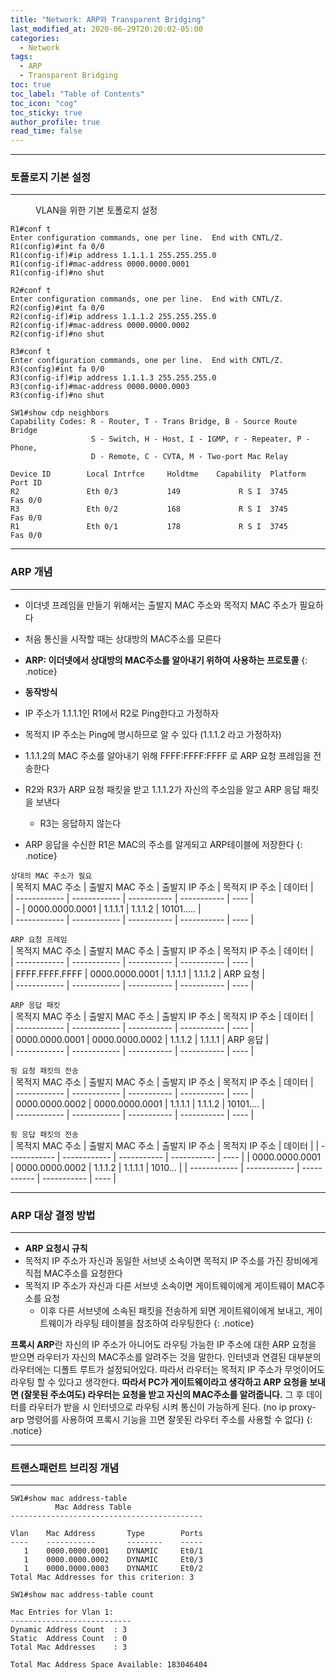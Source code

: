 ```yaml
---
title: "Network: ARP와 Transparent Bridging"
last_modified_at: 2020-06-29T20:20:02-05:00
categories:
  - Network
tags:
  - ARP
  - Transparent Bridging
toc: true 
toc_label: "Table of Contents"
toc_icon: "cog"
toc_sticky: true 
author_profile: true 
read_time: false 
---
```


---
### 토폴로지 기본 설정 
---

<figure class="half">
  <img src="{{ site.url }}{{ site.baseurl }}/assets/images/Topology/ARP.JPG" alt="">
  <figcaption>VLAN을 위한 기본 토폴로지 설정</figcaption>
</figure> 

```
R1#conf t
Enter configuration commands, one per line.  End with CNTL/Z.
R1(config)#int fa 0/0
R1(config-if)#ip address 1.1.1.1 255.255.255.0
R1(config-if)#mac-address 0000.0000.0001
R1(config-if)#no shut
```
```
R2#conf t
Enter configuration commands, one per line.  End with CNTL/Z.
R2(config)#int fa 0/0
R2(config-if)#ip address 1.1.1.2 255.255.255.0
R2(config-if)#mac-address 0000.0000.0002
R2(config-if)#no shut
```
```
R3#conf t
Enter configuration commands, one per line.  End with CNTL/Z.
R3(config)#int fa 0/0
R3(config-if)#ip address 1.1.1.3 255.255.255.0
R3(config-if)#mac-address 0000.0000.0003
R3(config-if)#no shut
```
```
SW1#show cdp neighbors
Capability Codes: R - Router, T - Trans Bridge, B - Source Route Bridge
                  S - Switch, H - Host, I - IGMP, r - Repeater, P - Phone,
                  D - Remote, C - CVTA, M - Two-port Mac Relay

Device ID        Local Intrfce     Holdtme    Capability  Platform  Port ID
R2               Eth 0/3           149             R S I  3745      Fas 0/0
R3               Eth 0/2           168             R S I  3745      Fas 0/0
R1               Eth 0/1           178             R S I  3745      Fas 0/0
```

---
### ARP 개념
---

* 이더넷 프레임을 만들기 위해서는 출발지 MAC 주소와 목적지 MAC 주소가 필요하다
* 처음 통신을 시작할 때는 상대방의 MAC주소를 모른다
* **ARP: 이더넷에서 상대방의 MAC주소를 알아내기 위하여 사용하는 프로토콜**
{: .notice}

* **동작방식**
* IP 주소가 1.1.1.1인 R1에서 R2로 Ping한다고 가정하자
* 목적지 IP 주소는 Ping에 명시하므로 알 수 있다 (1.1.1.2 라고 가정하자)
* 1.1.1.2의 MAC 주소를 알아내기 위해 FFFF:FFFF:FFFF 로 ARP 요청 프레임을 전송한다
* R2와 R3가 ARP 요청 패킷을 받고 1.1.1.2가 자신의 주소임을 알고 ARP 응답 패킷을 보낸다
	* R3는 응답하지 않는다
* ARP 응답을 수신한 R1은 MAC의 주소를 알게되고 ARP테이블에 저장한다
{: .notice}
  
`상대의 MAC 주소가 필요`  
| 목적지 MAC 주소 | 출발지 MAC 주소 | 출발지 IP 주소 | 목적지 IP 주소 | 데이터 |  
| ------------ | ------------ | ----------- | ----------- | ---- |  
|       -      | 0000.0000.0001 | 1.1.1.1 | 1.1.1.2 | 10101..... |  
| ------------ | ------------ | ----------- | ----------- | ---- |  
  
`ARP 요청 프레임`  
| 목적지 MAC 주소 | 출발지 MAC 주소 | 출발지 IP 주소 | 목적지 IP 주소 | 데이터 |  
| ------------ | ------------ | ----------- | ----------- | ---- |  
| FFFF.FFFF.FFFF | 0000.0000.0001 | 1.1.1.1 | 1.1.1.2 | ARP 요청 |  
| ------------ | ------------ | ----------- | ----------- | ---- |  
  
`ARP 응답 패킷`  
| 목적지 MAC 주소 | 출발지 MAC 주소 | 출발지 IP 주소 | 목적지 IP 주소 | 데이터 |  
| ------------ | ------------ | ----------- | ----------- | ---- |  
| 0000.0000.0001 | 0000.0000.0002 | 1.1.1.2 | 1.1.1.1 | ARP 응답 |  
| ------------ | ------------ | ----------- | ----------- | ---- |  
   
`핑 요청 패킷의 전송`  
| 목적지 MAC 주소 | 출발지 MAC 주소 | 출발지 IP 주소 | 목적지 IP 주소 | 데이터 |  
| ------------ | ------------ | ----------- | ----------- | ---- |  
| 0000.0000.0002 | 0000.0000.0001 | 1.1.1.1 | 1.1.1.2 | 10101.... |  
| ------------ | ------------ | ----------- | ----------- | ---- |  
  
`핑 응답 패킷의 전송`  
| 목적지 MAC 주소 | 출발지 MAC 주소 | 출발지 IP 주소 | 목적지 IP 주소 | 데이터 |
| ------------ | ------------ | ----------- | ----------- | ---- |
| 0000.0000.0001 | 0000.0000.0002 | 1.1.1.2 | 1.1.1.1 | 1010... |
| ------------ | ------------ | ----------- | ----------- | ---- |

---
### ARP 대상 결정 방법
---

* **ARP 요청시 규칙**
* 목적지 IP 주소가 자신과 동일한 서브넷 소속이면 목적지 IP 주소를 가진 장비에게 직접 MAC주소를 요청한다
* 목적지 IP 주소가 자신과 다른 서브넷 소속이면 게이트웨이에게 게이트웨이 MAC주소를 요청
	* 이후 다른 서브넷에 소속된 패킷을 전송하게 되면 게이트웨이에게 보내고, 게이트웨이가 라우팅 테이블을 참조하여 라우팅한다
{: .notice}

**프록시 ARP**란 자신의 IP 주소가 아니어도 라우팅 가능한 IP 주소에 대한 ARP 요청을 받으면 라우터가 자신의 MAC주소를
알려주는 것을 말한다. 인터넷과 연결된 대부분의 라우터에는 디폴트 루트가 설정되어있다.
따라서 라우터는 목적지 IP 주소가 무엇이어도 라우팅 할 수 있다고 생각한다. **따라서 PC가 게이트웨이라고 생각하고 ARP 요청을 보내면
(잘못된 주소여도) 라우터는 요청을 받고 자신의 MAC주소를 알려줍니다.** 그 후 데이터를 라우터가 받을 시 인터넷으로 라우팅 시켜
통신이 가능하게 된다. (no ip proxy-arp 명령어를 사용하여 프록시 기능을 끄면 잘못된 라우터 주소를 사용할 수 없다)
{: .notice}



---
### 트랜스패런트 브리징 개념
---

```
SW1#show mac address-table
          Mac Address Table
-------------------------------------------

Vlan    Mac Address       Type        Ports
----    -----------       --------    -----
   1    0000.0000.0001    DYNAMIC     Et0/1
   1    0000.0000.0002    DYNAMIC     Et0/3
   1    0000.0000.0003    DYNAMIC     Et0/2
Total Mac Addresses for this criterion: 3
```

```
SW1#show mac address-table count

Mac Entries for Vlan 1:
---------------------------
Dynamic Address Count  : 3
Static  Address Count  : 0
Total Mac Addresses    : 3

Total Mac Address Space Available: 183046404
```
























